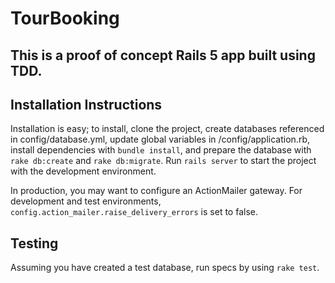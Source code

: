 TourBooking
============

## This is a proof of concept Rails 5 app built using TDD.

## Installation Instructions

Installation is easy; to install, clone the project, create databases referenced in config/database.yml, update global variables in /config/application.rb, install dependencies with `bundle install`, and prepare the database with `rake db:create` and `rake db:migrate`.  Run `rails server` to start the project with the development environment.

In production, you may want to configure an ActionMailer gateway.  For development and test environments, `config.action_mailer.raise_delivery_errors` is set to false.

## Testing

Assuming you have created a test database, run specs by using `rake test`.
